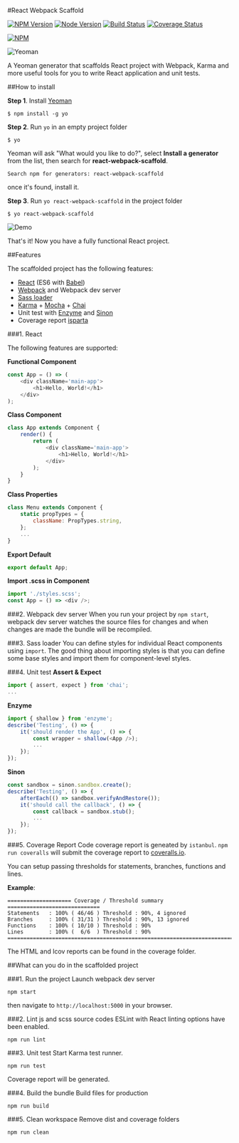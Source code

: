 #React Webpack Scaffold

[![NPM Version](https://img.shields.io/badge/npm-v2%20%7C%20v3-red.svg)](https://www.npmjs.com/package/generator-react-webpack-scaffold)
[![Node Version](https://img.shields.io/badge/node-v4%20%7C%20v5%20%7C%20v6-orange.svg)](https://img.shields.io/badge/node-v4%20%7C%20v5%20%7C%20v6-orange.svg)
[![Build Status](https://travis-ci.org/jeantimex/generator-react-webpack-scaffold.svg?branch=master)](https://travis-ci.org/jeantimex/generator-react-webpack-scaffold)
[![Coverage Status](https://coveralls.io/repos/github/jeantimex/generator-react-webpack-scaffold/badge.svg?branch=master)](https://coveralls.io/github/jeantimex/generator-react-webpack-scaffold?branch=master)

[![NPM](https://nodei.co/npm/generator-react-webpack-scaffold.png?downloads=true&downloadRank=true&stars=true)](https://nodei.co/npm/generator-react-webpack-scaffold/)

![Yeoman](http://jinandsu.net/generator-react-webpack-scaffold/yeoman-masthead.png)

A Yeoman generator that scaffolds React project with Webpack, Karma and more useful tools for you to write React application and unit tests.

##How to install

**Step 1**. Install [Yeoman](http://yeoman.io/)
```
$ npm install -g yo
```

**Step 2**. Run `yo` in an empty project folder
```
$ yo
```
Yeoman will ask "What would you like to do?", select **Install a generator** from the list, then search for **react-webpack-scaffold**.
```
Search npm for generators: react-webpack-scaffold
```
once it's found, install it.

**Step 3**. Run `yo react-webpack-scaffold` in the project folder
```
$ yo react-webpack-scaffold
```

![Demo](http://jinandsu.net/generator-react-webpack-scaffold/command.png)

That's it! Now you have a fully functional React project.

##Features

The scaffolded project has the following features:

- [React](https://facebook.github.io/react/) (ES6 with [Babel](https://babeljs.io/))
- [Webpack](https://webpack.github.io/) and Webpack dev server
- [Sass loader](https://github.com/jtangelder/sass-loader)
- [Karma](https://karma-runner.github.io/1.0/index.html) + [Mocha](https://mochajs.org/) + [Chai](http://chaijs.com/)
- Unit test with [Enzyme](https://github.com/airbnb/enzyme) and [Sinon](http://sinonjs.org/)
- Coverage report [isparta](https://github.com/douglasduteil/isparta)

###1. React

The following features are supported:

**Functional Component**
```javascript
const App = () => (
    <div className='main-app'>
        <h1>Hello, World!</h1>
    </div>
);
```
 
**Class Component**
```javascript
class App extends Component {
    render() {
        return (
            <div className='main-app'>
                <h1>Hello, World!</h1>
            </div>
        );
    }
}
```
 
**Class Properties**
```javascript
class Menu extends Component {
    static propTypes = {
        className: PropTypes.string,
    };
    ...
}
```

**Export Default**
```javascript
export default App;
```

**Import .scss in Component**
```javascript
import './styles.scss';
const App = () => <div />;
```

###2. Webpack dev server
When you run your project by `npm start`, webpack dev server watches the source files for changes and when changes are made the bundle will be recompiled.

###3. Sass loader
You can define styles for individual React components using `import`. The good thing about importing styles is that you can define some base styles and import them for component-level styles.

###4. Unit test
**Assert & Expect**
```javascript
import { assert, expect } from 'chai';
...
```

**Enzyme**
```javascript
import { shallow } from 'enzyme';
describe('Testing', () => {
    it('should render the App', () => {
        const wrapper = shallow(<App />);
        ...
    });
});
```

**Sinon**
```javascript
const sandbox = sinon.sandbox.create();
describe('Testing', () => {
    afterEach(() => sandbox.verifyAndRestore());
    it('should call the callback', () => {
        const callback = sandbox.stub();
        ...
    });
});
```

###5. Coverage Report
Code coverage report is geneated by `istanbul`. `npm run coveralls` will submit the coverage report to [coveralls.io](https://coveralls.io/).

You can setup passing thresholds for statements, branches, functions and lines.

**Example**:
```
==================== Coverage / Threshold summary =============================
Statements   : 100% ( 46/46 ) Threshold : 90%, 4 ignored
Branches     : 100% ( 31/31 ) Threshold : 90%, 13 ignored
Functions    : 100% ( 10/10 ) Threshold : 90%
Lines        : 100% (  6/6  ) Threshold : 90%
================================================================================
```

The HTML and lcov reports can be found in the coverage folder.

##What can you do in the scaffolded project

###1. Run the project
Launch webpack dev server
```
npm start
```
then navigate to `http://localhost:5000` in your browser.

###2. Lint js and scss source codes
ESLint with React linting options have been enabled.
```
npm run lint
```

###3. Unit test
Start Karma test runner.
```
npm run test
```
Coverage report will be generated.

###4. Build the bundle
Build files for production
```
npm run build
```

###5. Clean workspace
Remove dist and coverage folders
```
npm run clean
```
